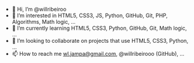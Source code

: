 - 👋 Hi, I’m @willribeiroo
- 👀 I’m interested in HTML5, CSS3, JS, Python, GitHub, Git, PHP, Algorithms, Math logic, ...
- 🌱 I’m currently learning HTML5, CSS3, Python, GitHub, Git, Math logic, ...
- 💞️ I’m looking to collaborate on projects that use HTML5, CSS3, Python, ...
- 📫 How to reach me wl.jampa@gmail.com, @willribeirooo (GitHub), ...

<!---
willribeiroo/willribeiroo is a ✨ special ✨ repository because its `README.md` (this file) appears on your GitHub profile.
You can click the Preview link to take a look at your changes.
--->
